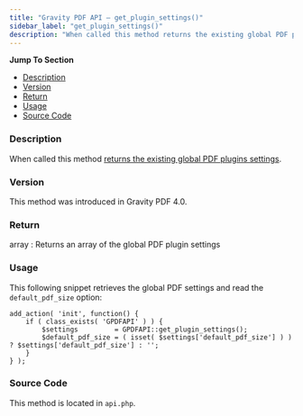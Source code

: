 ```yaml
---
title: "Gravity PDF API – get_plugin_settings()"
sidebar_label: "get_plugin_settings()"
description: "When called this method returns the existing global PDF plugins settings. "
---
```


**Jump To Section**

* [Description](#description)
* [Version](#version)
* [Return](#return)
* [Usage](#usage)
* [Source Code](#source-code)

### Description

When called this method [returns the existing global PDF plugins settings](user-global-settings.md).

### Version

This method was introduced in Gravity PDF 4.0.

### Return

array
:    Returns an array of the global PDF plugin settings

### Usage

This following snippet retrieves the global PDF settings and read the `default_pdf_size` option:

```
add_action( 'init', function() {
	if ( class_exists( 'GPDFAPI' ) ) {
		$settings         = GPDFAPI::get_plugin_settings();
		$default_pdf_size = ( isset( $settings['default_pdf_size'] ) ) ? $settings['default_pdf_size'] : '';
	}
} );
```

### Source Code

This method is located in `api.php`.